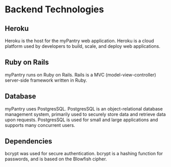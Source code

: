 # Backend Technologies

## Heroku
Heroku is the host for the myPantry web application. Heroku is a cloud platform used by developers to build, scale, and deploy web applications.

## Ruby on Rails
myPantry runs on Ruby on Rails. Rails is a MVC (model-view-controller) server-side framework written in Ruby.

## Database
myPantry uses PostgresSQL. PostgresSQL is an object-relational database management system, primarily used to securely store data and retrieve data upon requests. PostgresSQL is used for small and large applications and supports many concurrent users.

## Dependencies
bcrypt was used for secure authentication. bcrypt is a hashing function for passwords, and is based on the Blowfish cipher.
